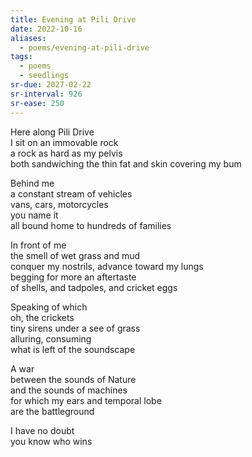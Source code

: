 ```yaml
---
title: Evening at Pili Drive
date: 2022-10-16
aliases:
  - poems/evening-at-pili-drive
tags:
  - poems
  - seedlings
sr-due: 2027-02-22
sr-interval: 926
sr-ease: 250
---
```

Here along Pili Drive  
I sit on an immovable rock  
a rock as hard as my pelvis  
both sandwiching the thin fat and skin covering my bum  

Behind me  
a constant stream of vehicles  
vans, cars, motorcycles  
you name it  
all bound home to hundreds of families  

In front of me  
the smell of wet grass and mud  
conquer my nostrils, advance toward my lungs  
begging for more an aftertaste  
of shells, and tadpoles, and cricket eggs  

Speaking of which  
oh, the crickets  
tiny sirens under a see of grass  
alluring, consuming  
what is left of the soundscape  

A war  
between the sounds of Nature  
and the sounds of machines  
for which my ears and temporal lobe  
are the battleground  

I have no doubt  
you know who wins